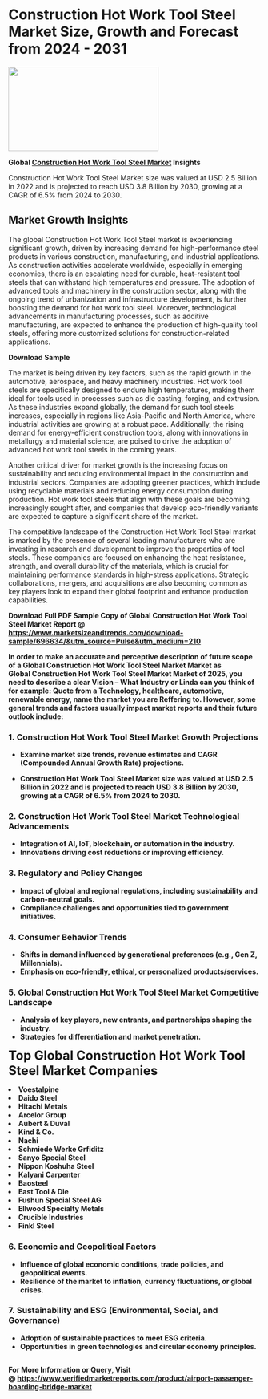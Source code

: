 <H1>Construction Hot Work Tool Steel Market Size, Growth and Forecast from 2024 - 2031</H1><img class="aligncenter size-medium wp-image-584254" src="https://thirdeyenews.in/wp-content/uploads/2024/09/Global-Market-Research-300x168.jpeg" alt="" width="300" height="168" /><p><strong>Global&nbsp;<a href="https://www.marketsizeandtrends.com/download-sample/696634/&amp;utm_source=Pulse&amp;utm_medium=210">Construction Hot Work Tool Steel Market</a> Insights</strong></p><p>Construction Hot Work Tool Steel Market size was valued at USD 2.5 Billion in 2022 and is projected to reach USD 3.8 Billion by 2030, growing at a CAGR of 6.5% from 2024 to 2030.</p><p><h2>Market Growth Insights</h2> <p>The global Construction Hot Work Tool Steel market is experiencing significant growth, driven by increasing demand for high-performance steel products in various construction, manufacturing, and industrial applications. As construction activities accelerate worldwide, especially in emerging economies, there is an escalating need for durable, heat-resistant tool steels that can withstand high temperatures and pressure. The adoption of advanced tools and machinery in the construction sector, along with the ongoing trend of urbanization and infrastructure development, is further boosting the demand for hot work tool steel. Moreover, technological advancements in manufacturing processes, such as additive manufacturing, are expected to enhance the production of high-quality tool steels, offering more customized solutions for construction-related applications.</p> <p><strong>Download Sample</strong></p> <p>The market is being driven by key factors, such as the rapid growth in the automotive, aerospace, and heavy machinery industries. Hot work tool steels are specifically designed to endure high temperatures, making them ideal for tools used in processes such as die casting, forging, and extrusion. As these industries expand globally, the demand for such tool steels increases, especially in regions like Asia-Pacific and North America, where industrial activities are growing at a robust pace. Additionally, the rising demand for energy-efficient construction tools, along with innovations in metallurgy and material science, are poised to drive the adoption of advanced hot work tool steels in the coming years.</p> <p>Another critical driver for market growth is the increasing focus on sustainability and reducing environmental impact in the construction and industrial sectors. Companies are adopting greener practices, which include using recyclable materials and reducing energy consumption during production. Hot work tool steels that align with these goals are becoming increasingly sought after, and companies that develop eco-friendly variants are expected to capture a significant share of the market.</p> <p>The competitive landscape of the Construction Hot Work Tool Steel market is marked by the presence of several leading manufacturers who are investing in research and development to improve the properties of tool steels. These companies are focused on enhancing the heat resistance, strength, and overall durability of the materials, which is crucial for maintaining performance standards in high-stress applications. Strategic collaborations, mergers, and acquisitions are also becoming common as key players look to expand their global footprint and enhance production capabilities.</p> <p><strong></p><p><span class=""><strong>Download Full PDF Sample Copy of Global Construction Hot Work Tool Steel Market Report</strong> @ <a href="https://www.marketsizeandtrends.com/download-sample/696634/&amp;utm_source=Pulse&amp;utm_medium=210" target="_blank">https://www.marketsizeandtrends.com/download-sample/696634/&amp;utm_source=Pulse&amp;utm_medium=210</a></span></p><p>In order to make an accurate and perceptive description of future scope of a Global&nbsp;Construction Hot Work Tool Steel Market Market as Global&nbsp;Construction Hot Work Tool Steel Market Market of 2025, you need to describe a clear Vision &ndash; What Industry or Linda can you think of for example: Quote from a Technology, healthcare, automotive, renewable energy, name the market you are Reffering to. However, some general trends and factors usually impact market reports and their future outlook include:</p><h3>1.&nbsp;<strong>Construction Hot Work Tool Steel Market Growth Projections</strong></h3><ul><li>Examine market size trends, revenue estimates and CAGR (Compounded Annual Growth Rate) projections.</li><li><p>Construction Hot Work Tool Steel Market size was valued at USD 2.5 Billion in 2022 and is projected to reach USD 3.8 Billion by 2030, growing at a CAGR of 6.5% from 2024 to 2030.</p></li></ul><h3>2.&nbsp;<strong>Construction Hot Work Tool Steel Market Technological Advancements</strong></h3><ul><li>Integration of AI, IoT, blockchain, or automation in the industry.</li><li>Innovations driving cost reductions or improving efficiency.</li></ul><h3>3.&nbsp;<strong>Regulatory and Policy Changes</strong></h3><ul><li>Impact of global and regional regulations, including sustainability and carbon-neutral goals.</li><li>Compliance challenges and opportunities tied to government initiatives.</li></ul><h3>4.&nbsp;<strong>Consumer Behavior Trends</strong></h3><ul><li>Shifts in demand influenced by generational preferences (e.g., Gen Z, Millennials).</li><li>Emphasis on eco-friendly, ethical, or personalized products/services.</li></ul><h3>5.&nbsp;<strong>Global Construction Hot Work Tool Steel Market Competitive Landscape</strong></h3><ul><li>Analysis of key players, new entrants, and partnerships shaping the industry.</li><li>Strategies for differentiation and market penetration.</li></ul><p data-pm-slice="1 1 []"><span style="color: inherit; font-family: inherit; font-size: 25px;">Top Global Construction Hot Work Tool Steel Market Companies</span></p><div class="" data-test-id=""><p><li>Voestalpine</li><li> Daido Steel</li><li> Hitachi Metals</li><li> Arcelor Group</li><li> Aubert & Duval</li><li> Kind & Co.</li><li> Nachi</li><li> Schmiede Werke Grfiditz</li><li> Sanyo Special Steel</li><li> Nippon Koshuha Steel</li><li> Kalyani Carpenter</li><li> Baosteel</li><li> East Tool & Die</li><li> Fushun Special Steel AG</li><li> Ellwood Specialty Metals</li><li> Crucible Industries</li><li> Finkl Steel</li></p></div><h3>6.&nbsp;<strong>Economic and Geopolitical Factors</strong></h3><ul><li>Influence of global economic conditions, trade policies, and geopolitical events.</li><li>Resilience of the market to inflation, currency fluctuations, or global crises.</li></ul><h3>7.&nbsp;<strong>Sustainability and ESG (Environmental, Social, and Governance)</strong></h3><ul><li>Adoption of sustainable practices to meet ESG criteria.</li><li>Opportunities in green technologies and circular economy principles.</li></ul><h2><strong style="font-size: 14px;">For More Information or Query, Visit @&nbsp;</strong><a style="background-color: #ffffff; font-size: 14px;" href="https://www.marketsizeandtrends.com/report/construction-hot-work-tool-steel-market/" target="_blank">https://www.verifiedmarketreports.com/product/airport-passenger-boarding-bridge-market</a></h2>
